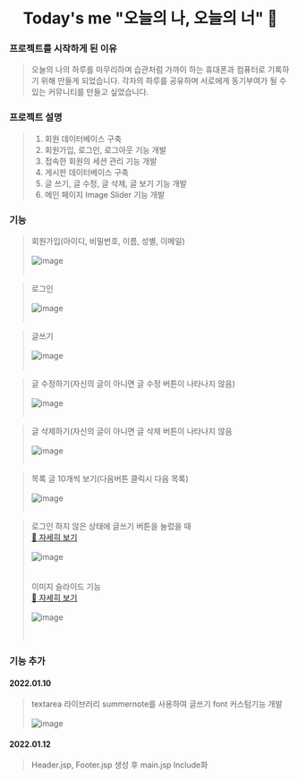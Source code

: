 <h1 align="center">Today's me "오늘의 나, 오늘의 너" 📝</h1>     

### 프로젝트를 시작하게 된 이유
> 오늘의 나의 하루를 마무리하며 습관처럼 가까이 하는 휴대폰과 컴퓨터로 기록하기 위해 만들게 되었습니다. 각자의 하루를 공유하며 서로에게 동기부여가 될 수 있는 커뮤니티를 만들고 싶었습니다.

### 프로젝트 설명
> 1. 회원 데이터베이스 구축<br>
> 2. 회원가입, 로그인, 로그아웃 기능 개발<br>
> 3. 접속한 회원의 세션 관리 기능 개발<br>
> 4. 게시판 데이터베이스 구축<br>
> 5. 글 쓰기, 글 수정, 글 삭제, 글 보기 기능 개발<br>
> 6. 메인 페이지 Image Slider 기능 개발<br>

### 기능
> 회원가입(아이디, 비밀번호, 이름, 성별, 이메일)<br><br>
![image](https://user-images.githubusercontent.com/63985698/152685981-cda992f0-6326-4420-bce3-729196975b88.png)<br><br>

>로그인<br><br>
![image](https://user-images.githubusercontent.com/63985698/152686031-dca0f3f1-4c1a-4a6f-8fbb-c99095239ef1.png)<br><br>

>글쓰기<br><br>
![image](https://user-images.githubusercontent.com/63985698/152686116-d30073fd-c3d7-47b2-b2b8-97a9afd6d98e.png)<br><br>

>글 수정하기(자신의 글이 아니면 글 수정 버튼이 나타나지 않음)<br><br>
![image](https://user-images.githubusercontent.com/63985698/152686193-e5061006-7dcf-4317-a72b-5a011f5734e6.png)<br><br>

>글 삭제하기(자신의 글이 아니면 글 삭제 버튼이 나타나지 않음<br><br>
![image](https://user-images.githubusercontent.com/63985698/152686225-3f516415-4515-44c2-b651-d9aa96e39a04.png)<br><br>

>목록 글 10개씩 보기(다음버튼 클릭시 다음 목록)<br><br>
![image](https://user-images.githubusercontent.com/63985698/152686359-6f27b392-9178-4e6c-b09d-50cedbdac099.png)<br><br>

> 로그인 하지 않은 상태에 글쓰기 버튼을 눌렀을 때<br><a href="https://user-images.githubusercontent.com/63985698/149787481-c1116894-8e6f-4764-9796-650b00c3bde2.mp4">🎥 자세히 보기</a><br><br>
![image](https://user-images.githubusercontent.com/63985698/149788225-bd9a0d66-2e3e-4f6b-ac99-79a61e25ca10.png)
<br><br><br>
> 이미지 슬라이드 기능<br>
> <a href="https://user-images.githubusercontent.com/63985698/149788661-21218f11-ea00-4c3f-8bd8-14e4fa25cbe7.mp4">🎥 자세히 보기</a><br><br>
![image](https://user-images.githubusercontent.com/63985698/149788643-76b50331-e003-417e-9654-27b298359af4.png)
<br><br><br>

### 기능 추가
#### 2022.01.10<br>
> textarea 라이브러리 summernote를 사용하여 글쓰기 font 커스텀기능 개발<br><br>
> ![image](https://user-images.githubusercontent.com/63985698/148759861-71d49f0c-e1d4-4871-9a74-dff89b271436.png)

#### 2022.01.12<br>
> Header.jsp, Footer.jsp 생성 후 main.jsp Include화
